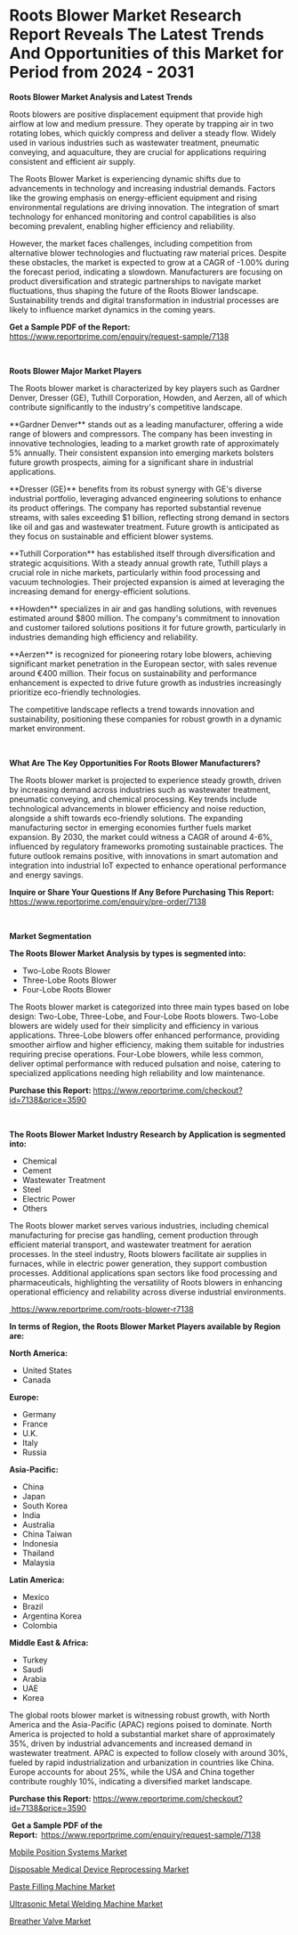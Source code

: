 <p><h1>Roots Blower Market Research Report Reveals The Latest Trends And Opportunities of this Market for Period from 2024 - 2031</h1></p><p><strong>Roots Blower Market Analysis and Latest Trends</strong></p>
<p><p>Roots blowers are positive displacement equipment that provide high airflow at low and medium pressure. They operate by trapping air in two rotating lobes, which quickly compress and deliver a steady flow. Widely used in various industries such as wastewater treatment, pneumatic conveying, and aquaculture, they are crucial for applications requiring consistent and efficient air supply.</p><p>The Roots Blower Market is experiencing dynamic shifts due to advancements in technology and increasing industrial demands. Factors like the growing emphasis on energy-efficient equipment and rising environmental regulations are driving innovation. The integration of smart technology for enhanced monitoring and control capabilities is also becoming prevalent, enabling higher efficiency and reliability.</p><p>However, the market faces challenges, including competition from alternative blower technologies and fluctuating raw material prices. Despite these obstacles, the market is expected to grow at a CAGR of -1.00% during the forecast period, indicating a slowdown. Manufacturers are focusing on product diversification and strategic partnerships to navigate market fluctuations, thus shaping the future of the Roots Blower landscape. Sustainability trends and digital transformation in industrial processes are likely to influence market dynamics in the coming years.</p></p>
<p><strong>Get a Sample PDF of the Report:&nbsp;</strong> <a href="https://www.reportprime.com/enquiry/request-sample/7138?utm_campaign=1832&utm_medium=2&utm_source=Github&utm_content=ia&utm_term=25112024&utm_id=roots-blower">https://www.reportprime.com/enquiry/request-sample/7138</a></p>
<p>&nbsp;</p>
<p><strong>Roots Blower Major Market Players</strong></p>
<p><p>The Roots blower market is characterized by key players such as Gardner Denver, Dresser (GE), Tuthill Corporation, Howden, and Aerzen, all of which contribute significantly to the industry's competitive landscape. </p><p>**Gardner Denver** stands out as a leading manufacturer, offering a wide range of blowers and compressors. The company has been investing in innovative technologies, leading to a market growth rate of approximately 5% annually. Their consistent expansion into emerging markets bolsters future growth prospects, aiming for a significant share in industrial applications.</p><p>**Dresser (GE)** benefits from its robust synergy with GE's diverse industrial portfolio, leveraging advanced engineering solutions to enhance its product offerings. The company has reported substantial revenue streams, with sales exceeding $1 billion, reflecting strong demand in sectors like oil and gas and wastewater treatment. Future growth is anticipated as they focus on sustainable and efficient blower systems.</p><p>**Tuthill Corporation** has established itself through diversification and strategic acquisitions. With a steady annual growth rate, Tuthill plays a crucial role in niche markets, particularly within food processing and vacuum technologies. Their projected expansion is aimed at leveraging the increasing demand for energy-efficient solutions.</p><p>**Howden** specializes in air and gas handling solutions, with revenues estimated around $800 million. The company's commitment to innovation and customer tailored solutions positions it for future growth, particularly in industries demanding high efficiency and reliability.</p><p>**Aerzen** is recognized for pioneering rotary lobe blowers, achieving significant market penetration in the European sector, with sales revenue around €400 million. Their focus on sustainability and performance enhancement is expected to drive future growth as industries increasingly prioritize eco-friendly technologies.</p><p>The competitive landscape reflects a trend towards innovation and sustainability, positioning these companies for robust growth in a dynamic market environment.</p></p>
<p>&nbsp;</p>
<p><strong>What Are The Key Opportunities For Roots Blower Manufacturers?</strong></p>
<p><p>The Roots blower market is projected to experience steady growth, driven by increasing demand across industries such as wastewater treatment, pneumatic conveying, and chemical processing. Key trends include technological advancements in blower efficiency and noise reduction, alongside a shift towards eco-friendly solutions. The expanding manufacturing sector in emerging economies further fuels market expansion. By 2030, the market could witness a CAGR of around 4-6%, influenced by regulatory frameworks promoting sustainable practices. The future outlook remains positive, with innovations in smart automation and integration into industrial IoT expected to enhance operational performance and energy savings.</p></p>
<p><strong>Inquire or Share Your Questions If Any Before Purchasing This Report:</strong> <a href="https://www.reportprime.com/enquiry/pre-order/7138?utm_campaign=1832&utm_medium=2&utm_source=Github&utm_content=ia&utm_term=25112024&utm_id=roots-blower">https://www.reportprime.com/enquiry/pre-order/7138</a></p>
<p>&nbsp;</p>
<p><strong>Market Segmentation</strong></p>
<p><strong>The Roots Blower Market Analysis by types is segmented into:</strong></p>
<p><ul><li>Two-Lobe Roots Blower</li><li>Three-Lobe Roots Blower</li><li>Four-Lobe Roots Blower</li></ul></p>
<p><p>The Roots blower market is categorized into three main types based on lobe design: Two-Lobe, Three-Lobe, and Four-Lobe Roots blowers. Two-Lobe blowers are widely used for their simplicity and efficiency in various applications. Three-Lobe blowers offer enhanced performance, providing smoother airflow and higher efficiency, making them suitable for industries requiring precise operations. Four-Lobe blowers, while less common, deliver optimal performance with reduced pulsation and noise, catering to specialized applications needing high reliability and low maintenance.</p></p>
<p><strong>Purchase this Report:&nbsp;</strong><a href="https://www.reportprime.com/checkout?id=7138&price=3590&utm_campaign=1832&utm_medium=2&utm_source=Github&utm_content=ia&utm_term=25112024&utm_id=roots-blower">https://www.reportprime.com/checkout?id=7138&price=3590</a></p>
<p>&nbsp;</p>
<p><strong>The Roots Blower Market Industry Research by Application is segmented into:</strong></p>
<p><ul><li>Chemical</li><li>Cement</li><li>Wastewater Treatment</li><li>Steel</li><li>Electric Power</li><li>Others</li></ul></p>
<p><p>The Roots blower market serves various industries, including chemical manufacturing for precise gas handling, cement production through efficient material transport, and wastewater treatment for aeration processes. In the steel industry, Roots blowers facilitate air supplies in furnaces, while in electric power generation, they support combustion processes. Additional applications span sectors like food processing and pharmaceuticals, highlighting the versatility of Roots blowers in enhancing operational efficiency and reliability across diverse industrial environments.</p></p>
<p><a href="https://www.reportprime.com/roots-blower-r7138?utm_campaign=1832&utm_medium=2&utm_source=Github&utm_content=ia&utm_term=25112024&utm_id=roots-blower">&nbsp;https://www.reportprime.com/roots-blower-r7138</a></p>
<p><strong>In terms of Region, the Roots Blower Market Players available by Region are:</strong></p>
<p>
    <p> <strong> North America: </strong>
        <ul>
            <li>United States</li>
            <li>Canada</li>
        </ul>
        </p> 
    <p> <strong> Europe: </strong>
        <ul>
            <li>Germany</li>
            <li>France</li>
            <li>U.K.</li>
            <li>Italy</li>
            <li>Russia</li>
        </ul>
        </p> 
    <p> <strong> Asia-Pacific: </strong>
        <ul>
            <li>China</li>
            <li>Japan</li>
            <li>South Korea</li>
            <li>India</li>
            <li>Australia</li>
            <li>China Taiwan</li>
            <li>Indonesia</li>
            <li>Thailand</li>
            <li>Malaysia</li>
        </ul>
        </p> 
    <p> <strong> Latin America: </strong>
        <ul>
            <li>Mexico</li>
            <li>Brazil</li>
            <li>Argentina Korea</li>
            <li>Colombia</li>
        </ul>
        </p> 
    <p> <strong> Middle East & Africa: </strong>
        <ul>
            <li>Turkey</li>
            <li>Saudi</li>
            <li>Arabia</li>
            <li>UAE</li>
            <li>Korea</li>
        </ul>
    </p>
    </p>
<p><p>The global roots blower market is witnessing robust growth, with North America and the Asia-Pacific (APAC) regions poised to dominate. North America is projected to hold a substantial market share of approximately 35%, driven by industrial advancements and increased demand in wastewater treatment. APAC is expected to follow closely with around 30%, fueled by rapid industrialization and urbanization in countries like China. Europe accounts for about 25%, while the USA and China together contribute roughly 10%, indicating a diversified market landscape.</p></p>
<p><strong>Purchase this Report: </strong><a href="https://www.reportprime.com/checkout?id=7138&price=3590&utm_campaign=1832&utm_medium=2&utm_source=Github&utm_content=ia&utm_term=25112024&utm_id=roots-blower">https://www.reportprime.com/checkout?id=7138&price=3590</a></p>
<p>&nbsp;<strong>Get a Sample PDF of the Report:&nbsp;&nbsp;</strong><a href="https://www.reportprime.com/enquiry/request-sample/7138?utm_campaign=1832&utm_medium=2&utm_source=Github&utm_content=ia&utm_term=25112024&utm_id=roots-blower">https://www.reportprime.com/enquiry/request-sample/7138</a></p>
<p><strong></strong></p>
<p><p><a href="https://issuu.com/reportprime-2/docs/mobile-position-systems-market-size_d0896fc4f85e9b?utm_campaign=1832&utm_medium=2&utm_source=Github&utm_content=ia&utm_term=25112024&utm_id=roots-blower">Mobile Position Systems Market</a></p><p><a href="https://issuu.com/reportprime-2/docs/disposable-medical-device-reprocess_0cf18b23cd3709?utm_campaign=1832&utm_medium=2&utm_source=Github&utm_content=ia&utm_term=25112024&utm_id=roots-blower">Disposable Medical Device Reprocessing Market</a></p><p><a href="https://www.linkedin.com/pulse/paste-filling-machine-ecosystem-mapping-innovation-value-91xde?utm_campaign=1832&utm_medium=2&utm_source=Github&utm_content=ia&utm_term=25112024&utm_id=roots-blower">Paste Filling Machine Market</a></p><p><a href="https://github.com/AKSHATREPORTPRIME/Market-Research-Report-List-6/blob/main/ultrasonic-metal-welding-machine-market.md?utm_campaign=1832&utm_medium=2&utm_source=Github&utm_content=ia&utm_term=25112024&utm_id=roots-blower">Ultrasonic Metal Welding Machine Market</a></p><p><a href="https://www.linkedin.com/pulse/pioneering-growth-analyzing-global-breather-valve-market-dynamics-v6eee?utm_campaign=1832&utm_medium=2&utm_source=Github&utm_content=ia&utm_term=25112024&utm_id=roots-blower">Breather Valve Market</a></p></p>